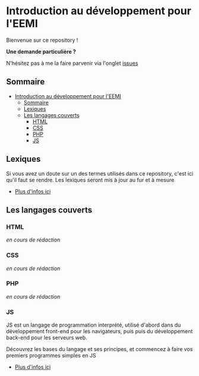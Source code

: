 # Introduction au développement pour l'EEMI

Bienvenue sur ce repository ! 

**Une demande particulière ?**

N'hésitez pas à me la faire parvenir via l'onglet [issues](https://github.com/deozza/introduction-developpement-eemi/issues)

## Sommaire

- [Introduction au développement pour l'EEMI](#introduction-au-d-veloppement-pour-l-eemi)
  * [Sommaire](#sommaire)
  * [Lexiques](#lexiques)
  * [Les langages couverts](#les-langages-couverts)
    + [HTML](#html)
    + [CSS](#css)
    + [PHP](#php)
    + [JS](#js)

## Lexiques

Si vous avez un doute sur un des termes utilisés dans ce repository, c'est ici qu'il faut se rendre. Les lexiques seront mis à jour au fur et à mesure

- [Plus d'infos ici](./lexique)

## Les langages couverts

### HTML

*en cours de rédaction*

### CSS

*en cours de rédaction*

### PHP

*en cours de rédaction*

### JS

JS est un langage de programmation interprété, utilisé d'abord dans du développement front-end pour les navigateurs, puis puis du développement back-end pour les serveurs web.

Découvrez les bases du langage et ses principes, et commencez à faire vos premiers programmes simples en JS

- [Plus d'infos ici](./js)

